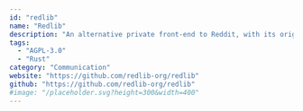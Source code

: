 ```yaml
---
id: "redlib"
name: "Redlib"
description: "An alternative private front-end to Reddit, with its origins in Libreddit."
tags:
  - "AGPL-3.0"
  - "Rust"
category: "Communication"
website: "https://github.com/redlib-org/redlib"
github: "https://github.com/redlib-org/redlib"
#image: "/placeholder.svg?height=300&width=400"
---
```


